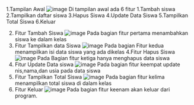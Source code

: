 1.Tampilan Awal
![image](https://github.com/user-attachments/assets/699ef759-40d1-4066-8e87-faca8e97e964)
Di tampilan awal ada 6 fitur 
  1.Tambah siswa
  2.Tampilkan daftar siswa
  3.Hapus Siswa
  4.Update Data Siswa
  5.Tampilkan Total Siswa
  6.Keluar

2. Fitur Tambah Siswa
   ![image](https://github.com/user-attachments/assets/176eb214-353a-4a9d-9682-f9a42569f96f)
   Pada bagian fitur pertama menambahkan siswa ke dalam kelas
3. Fitur Tampilkan data Siswa
   ![image](https://github.com/user-attachments/assets/49c72df4-effa-4f6a-9448-aeae58337388)
   Pada bagian Fitur kedua menampilkan isi data siswa yang ada dikelas
4.Fitur Hapus Siswa
  ![image](https://github.com/user-attachments/assets/2feff4da-541a-4b9d-b159-8335545b9189)
  Pada Bagian fitur ketiga hanya menghapus data siswa
5. Fitur Update Data siswa
   ![image](https://github.com/user-attachments/assets/d805b10c-0f21-45a6-aab5-97e777140d85)
   Pada bagian fitur keempat update nis,nama,dan usia pada data siswa
6. Fitur Tampilkan Total Siswa
   ![image](https://github.com/user-attachments/assets/9186c7a1-dbb5-4d16-941d-14d3a45a00b2)
   Pada bagian fitur kelima menampilkan total siswa di dalam kelas
7. Fitur Keluar
   ![image](https://github.com/user-attachments/assets/93d53d66-d010-49af-9d42-1a8f80a2d05b)
   Pada bagian fitur keenam akan keluar dari program.




